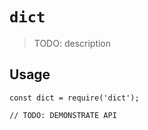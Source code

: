 # `dict`

> TODO: description

## Usage

```
const dict = require('dict');

// TODO: DEMONSTRATE API
```
